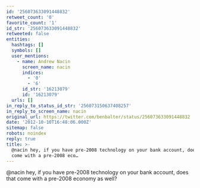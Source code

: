 ```yaml
---
id: '256073633091448832'
retweet_count: '0'
favorite_count: '1'
id_str: '256073633091448832'
retweeted: false
entities:
  hashtags: []
  symbols: []
  user_mentions:
    - name: Andrew Nacin
      screen_name: nacin
      indices:
        - '0'
        - '6'
      id_str: '16213079'
      id: '16213079'
  urls: []
in_reply_to_status_id_str: '256073150637408257'
in_reply_to_screen_name: nacin
original_url: https://twitter.com/benbalter/status/256073633091448832
date: '2012-10-10T16:48:06.000Z'
sitemap: false
robots: noindex
reply: true
title: >-
  @nacin hey, if you have pre-2008 technology on your bank account, does that
  come with a pre-2008 eco…
---
```


@nacin hey, if you have pre-2008 technology on your bank account, does that come with a pre-2008 economy as well?
